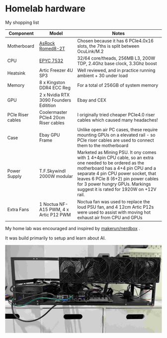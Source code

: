 # Homelab hardware

My shopping list

| Component | Model | Notes |
| --- | --- | --- |
| Motherboard | [AsRock Romed8-2T](https://www.asrockrack.com/general/productdetail.asp?Model=ROMED8-2T#Specifications) | Chosen because it has 6 PCIe4.0x16 slots, the 7ths is split between OcuLink/M.2 |
| CPU | [EPYC 7532](https://en.wikipedia.org/wiki/Epyc#Second_generation_Epyc_(Rome)) | 32/64 core/theads, 256MB L3,  200W TDP, 2.4Ghz base clock, 3.3Ghz boost |
| Heatsink | Artic Freezer 4U SP3 | Well reviewed, and in practice running ambient + 30 under load |
| Memory | 8 x Kingston DDR4 ECC Reg | For a total of 256GB of system memory |
| GPU | 2 x Nvidia RTX 3090 Founders Editition | Ebay and CEX |
| PCIe Riser cables | Coolermaster PCIe4 20cm Riser cables | I originally tried cheaper PCIe4.0 riser cables which caused many headaches! |
| Case | Ebay GPU Frame | Unlike open air PC cases, these require mounting GPUs on a elevated rail - so PCIe riser cables are used to connect them to the motherboard | 
| Power Supply | T.F.Skywindl 2000W modular | Marketed as Mining PSU.  It ony comes with 1 4+4pin CPU cable, so an extra one needed to be ordered as the motherboard has a 4+4 pin CPU and a separate 4 pin CPU power socket, that leaves 6 PCIe 8 (6+2) pin power cables for 3 power hungry GPUs.  Markings suggest it is rated for 1920W on +12V rail. |
| Extra Fans | 1 Noctua NF-A15 PWM, 4 x Artic P12 PWM | Noctua fan was used to replace the loud PSU fan, and 4 12cm Artic P12s were used to assist with moving hot exhaust air from CPU and GPUs |

My home lab was encouraged and inspired by [makerun/nerdbox](https://gitlab.com/makerun/nerdbox) . 

It was build primarily to setup and learn about AI.  

![home lab photo](assets/IMG_6425.jpg "Home Lab Photo")


